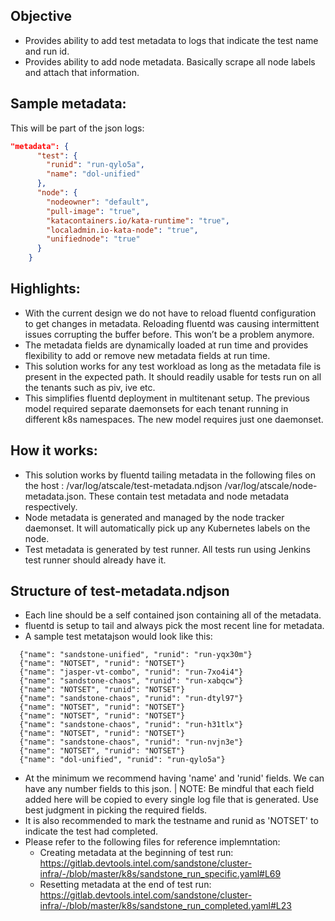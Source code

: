 ## Objective
* Provides ability to add test metadata to logs that indicate the test name and run id.
* Provides ability to add node metadata. Basically scrape all node labels and attach that information.

## Sample metadata:
This will be part of the json logs:

```json
"metadata": {
      "test": {
        "runid": "run-qylo5a",
        "name": "dol-unified"
      },
      "node": {
        "nodeowner": "default",
        "pull-image": "true",
        "katacontainers.io/kata-runtime": "true",
        "localadmin.io-kata-node": "true",
        "unifiednode": "true"
      }
    }
```

## Highlights:
* With the current design we do not have to reload fluentd configuration to get changes in metadata. Reloading fluentd was causing intermittent issues corrupting the buffer before. This won’t be a problem anymore.
* The metadata fields are dynamically loaded at run time and provides flexibility to add or remove new metadata fields at run time.
* This solution works for any test workload as long as the metadata file is present in the expected path. It should readily usable for tests run on all the tenants such as piv, ive etc.
* This simplifies fluentd deployment in multitenant setup. The previous model required separate daemonsets for each tenant running in different k8s namespaces. The new model requires just one daemonset.

## How it works:
* This solution works by fluentd tailing metadata in the following files on the host : /var/log/atscale/test-metadata.ndjson /var/log/atscale/node-metadata.json. These contain test metadata and node metadata respectively.
* Node metadata is generated and managed by the node tracker daemonset. It will automatically pick up any Kubernetes labels on the node.
* Test metadata is generated by test runner. All tests run using Jenkins test runner should already have it.

## Structure of test-metadata.ndjson
* Each line should be a self contained json containing all of the metadata.
* fluentd is setup to tail and always pick the most recent line for metadata.
* A sample test metatajson would look like this:
```ndjson
  {"name": "sandstone-unified", "runid": "run-yqx30m"}     
  {"name": "NOTSET", "runid": "NOTSET"}                    
  {"name": "jasper-vt-combo", "runid": "run-7xo4i4"}       
  {"name": "sandstone-chaos", "runid": "run-xabqcw"}       
  {"name": "NOTSET", "runid": "NOTSET"}                    
  {"name": "sandstone-chaos", "runid": "run-dtyl97"}       
  {"name": "NOTSET", "runid": "NOTSET"}                    
  {"name": "NOTSET", "runid": "NOTSET"}                    
  {"name": "sandstone-chaos", "runid": "run-h31tlx"}       
  {"name": "NOTSET", "runid": "NOTSET"}                    
  {"name": "sandstone-chaos", "runid": "run-nvjn3e"}       
  {"name": "NOTSET", "runid": "NOTSET"}                    
  {"name": "dol-unified", "runid": "run-qylo5a"}           
```
* At the minimum we recommend having 'name' and 'runid' fields. We can have any number fields to this json.
| NOTE: Be mindful that each field added here will be copied to every single log file that is generated. Use best judgment in picking the required fields. 
* It is also recommended to mark the testname and runid as 'NOTSET' to indicate the test had completed.
* Please refer to the following files for reference implemntation:
  - Creating metadata at the beginning of test run: https://gitlab.devtools.intel.com/sandstone/cluster-infra/-/blob/master/k8s/sandstone_run_specific.yaml#L69
  - Resetting metadata at the end of test run: https://gitlab.devtools.intel.com/sandstone/cluster-infra/-/blob/master/k8s/sandstone_run_completed.yaml#L23
